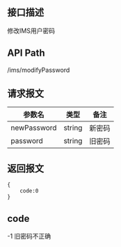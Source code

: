 ## 接口描述
修改IMS用户密码
## API Path
/ims/modifyPassword
## 请求报文
|参数名|类型|备注|
|------|----|----|
|newPassword|string|新密码|
|password|string|旧密码|
## 返回报文
	{
		code:0	
	}
	
## code
-1 旧密码不正确